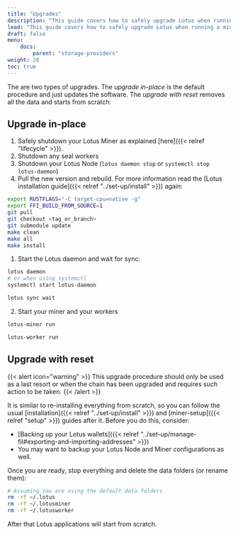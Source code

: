 ```yaml
---
title: "Upgrades"
description: "This guide covers how to safely upgrade Lotus when running a miner."
lead: "This guide covers how to safely upgrade Lotus when running a miner."
draft: false
menu:
    docs:
        parent: "storage-providers"
weight: 20
toc: true
---
```


The are two types of upgrades. The _upgrade in-place_ is the default procedure and just updates the software. The _upgrade with reset_ removes all the data and starts from scratch:

## Upgrade in-place

1. Safely shutdown your Lotus Miner as explained [here]({{< relref "lifecycle" >}}).
1. Shutdown any seal workers
1. Shutdown your Lotus Node (`lotus daemon stop` or `systemctl stop lotus-daemon`)
1. Pull the new version and rebuild. For more information read the [Lotus installation guide]({{< relref "../set-up/install" >}}) again:

```sh
export RUSTFLAGS="-C target-cpu=native -g"
export FFI_BUILD_FROM_SOURCE=1
git pull
git checkout <tag_or_branch>
git submodule update
make clean
make all
make install
```

1. Start the Lotus daemon and wait for sync:

```sh
lotus daemon
# or when using systemctl
systemctl start lotus-daemon
```

```sh
lotus sync wait
```

2. Start your miner and your workers

```sh
lotus-miner run
```

```sh
lotus-worker run
```

## Upgrade with reset

{{< alert icon="warning" >}}
This upgrade procedure should only be used as a last resort or when the chain has been upgraded and requires such action to be taken.
{{< /alert >}}

It is similar to re-installing everything from scratch, so you can follow the usual [installation]({{< relref "../set-up/install" >}}) and [miner-setup]({{< relref "setup" >}}) guides after it. Before you do this, consider:

- [Backing up your Lotus wallets]({{< relref "../set-up/manage-fil#exporting-and-importing-addresses" >}})
- You may want to backup your Lotus Node and Miner configurations as well.

Once you are ready, stop everything and delete the data folders (or rename them):

```sh
# Assuming you are using the default data folders
rm -rf ~/.lotus
rm -rf ~/.lotusminer
rm -rf ~/.lotusworker
```

After that Lotus applications will start from scratch.
